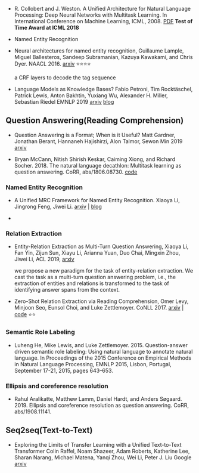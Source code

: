 

+ R. Collobert and J. Weston. A Unified Architecture for Natural Language Processing: Deep Neural Networks with Multitask Learning. In International Conference on Machine Learning, ICML, 2008. [PDF](https://ronan.collobert.com/pub/matos/2008_nlp_icml.pdf) **Test of Time Award at ICML 2018**



+ Named Entity Recognition

- Neural architectures for named entity recognition, Guillaume Lample, Miguel Ballesteros, Sandeep Subramanian, Kazuya Kawakami, and Chris Dyer. NAACL 2016. [arxiv](https://arxiv.org/abs/1603.01360) :star::star::star::star:

  a CRF layers to decode the tag sequence





+ Language Models as Knowledge Bases?
  Fabio Petroni, Tim Rocktäschel, Patrick Lewis, Anton Bakhtin, Yuxiang Wu, Alexander H. Miller, Sebastian Riedel  EMNLP 2019 [arxiv](<https://arxiv.org/abs/1909.01066>) [blog](<https://medium.com/syncedreview/can-pretrained-language-models-replace-knowledge-bases-92239fcee8b4>) 



## Question Answering(Reading Comprehension)



+ Question Answering is a Format; When is it Useful?
  Matt Gardner, Jonathan Berant, Hannaneh Hajishirzi, Alon Talmor, Sewon Min 2019 [arxiv](<https://arxiv.org/abs/1909.11291>) 



- Bryan McCann, Nitish Shirish Keskar, Caiming Xiong, and Richard Socher. 2018. The natural language decathlon: Multitask learning as question answering. CoRR, abs/1806.08730. [code](<https://github.com/salesforce/decaNLP>) 



### Named Entity Recognition

- A Unified MRC Framework for Named Entity Recognition. Xiaoya Li, Jingrong Feng, Jiwei Li. [arxiv](<https://arxiv.org/abs/1910.11476>)  | [blog](<https://zhuanlan.zhihu.com/p/89019478>) 

+ 



### Relation Extraction

+ Entity-Relation Extraction as Multi-Turn Question Answering, Xiaoya Li, Fan Yin, Zijun Sun, Xiayu Li, Arianna Yuan, Duo Chai, Mingxin Zhou, Jiwei Li, ACL 2019, [arxiv](https://arxiv.org/abs/1905.05529v1) 

  we propose a new paradigm for the task of entity-relation extraction. We cast the task as a multi-turn question answering problem, i.e., the extraction of entities and relations is transformed to the task of identifying answer spans from the context.

+ Zero-Shot Relation Extraction via Reading Comprehension, Omer Levy, Minjoon Seo, Eunsol Choi, and Luke Zettlemoyer. CoNLL 2017. [arxiv](https://arxiv.org/abs/1706.04115) | [code](http://nlp.cs.washington.edu/zeroshot/) :star::star:



### Semantic Role Labeling

+ Luheng He, Mike Lewis, and Luke Zettlemoyer. 2015. Question-answer driven semantic role labeling: Using natural language to annotate natural language. In Proceedings of the 2015 Conference on Empirical
  Methods in Natural Language Processing, EMNLP 2015, Lisbon, Portugal, September 17-21, 2015, pages 643–653.



### Ellipsis and coreference resolution

+ Rahul Aralikatte, Matthew Lamm, Daniel Hardt, and Anders Søgaard. 2019. Ellipsis and coreference resolution as question answering. CoRR, abs/1908.11141.





## Seq2seq(Text-to-Text)

+ Exploring the Limits of Transfer Learning with a Unified Text-to-Text Transformer
  Colin Raffel, Noam Shazeer, Adam Roberts, Katherine Lee, Sharan Narang, Michael Matena, Yanqi Zhou, Wei Li, Peter J. Liu Google [arxiv](<https://arxiv.org/abs/1910.10683>) 







